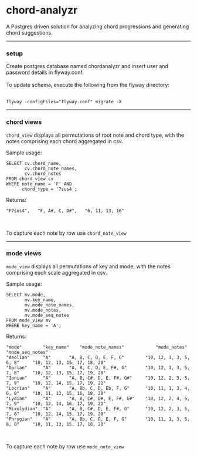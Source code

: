 # chord-analyzr

A Postgres driven solution for analyzing chord progressions and generating chord suggestions. 


<hr>
<h3>setup</h3> 
Create postgres database named chordanalyzr and insert user and password details in flyway.conf. 
<br>
<br>
To update schema, execute the following from the flyway directory:
<br>
<br>

```
flyway -configFiles="flyway.conf" migrate -X
```

<hr>
<h3>chord views</h3> 

```chord_view``` displays all permutations of root note and chord type, with the notes comprising each chord aggregated in csv. 

Sample usage: 

```
SELECT cv.chord_name, 
       cv.chord_note_names,
       cv.chord_notes
FROM chord_view cv
WHERE note_name = 'F' AND 
      chord_type = '7sus4';
```
Returns:
```
"F7sus4",   "F, A#, C, D#",   "6, 11, 13, 16"
```

<br>

To capture each note by row use ```chord_note_view```

<hr>
<h3>mode views</h3> 

```mode_view``` displays all permutations of key and mode, with the notes comprising each scale aggregated in csv. 

Sample usage: 

```
SELECT mv.mode, 
       mv.key_name, 
       mv.mode_note_names, 
       mv.mode_notes, 
       mv.mode_seq_notes
FROM mode_view mv 
WHERE key_name = 'A';
```
Returns:
```
"mode"        "key_name"    "mode_note_names"            "mode_notes"                "mode_seq_notes"
"Aeolian"     "A"	    "A, B, C, D, E, F, G"        "10, 12, 1, 3, 5, 6, 8"     "10, 12, 13, 15, 17, 18, 20"
"Dorian"      "A"	    "A, B, C, D, E, F#, G"       "10, 12, 1, 3, 5, 7, 8"     "10, 12, 13, 15, 17, 19, 20"
"Ionian"      "A"	    "A, B, C#, D, E, F#, G#"     "10, 12, 2, 3, 5, 7, 9"     "10, 12, 14, 15, 17, 19, 21"
"Locrian"     "A"	    "A, Bb, C, D, Eb, F, G"      "10, 11, 1, 3, 4, 6, 8"     "10, 11, 13, 15, 16, 18, 20"
"Lydian"      "A"	    "A, B, C#, D#, E, F#, G#"    "10, 12, 2, 4, 5, 7, 9"     "10, 12, 14, 16, 17, 19, 21"
"Mixolydian"  "A"	    "A, B, C#, D, E, F#, G"      "10, 12, 2, 3, 5, 7, 8"     "10, 12, 14, 15, 17, 19, 20"
"Phrygian"    "A"	    "A, Bb, C, D, E, F, G"       "10, 11, 1, 3, 5, 6, 8"     "10, 11, 13, 15, 17, 18, 20"
```

<br>

To capture each note by row use ```mode_note_view```
